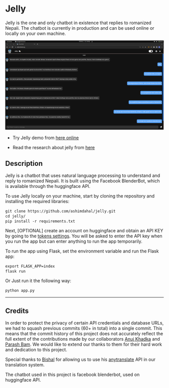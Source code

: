 # Jelly

Jelly is the one and only chatbot in existence that replies to romanized Nepali. The chatbot is currently in production and can be used online or locally on your own machine.

![Alt text](static/img/demo.png?raw=true "Jelly In action")

- Try Jelly demo from [here online](https://jelly.thetwl.org/)

- Read the research about jelly from [here](https://www.researchsquare.com/article/rs-2183870/v2)

## Description
Jelly is a chatbot that uses natural language processing to understand and reply to romanized Nepali. It is built using the Facebook BlenderBot, which is available through the huggingface API.

To use Jelly locally on your machine, start by cloning the repository and installing the required libraries:

```
git clone https://github.com/ashimdahal/jelly.git 
cd jelly/
pip install -r requirements.txt
```

Next, [OPTIONAL] create an account on huggingface and obtain an API KEY by going to the [tokens settings](https://huggingface.co/settings/tokens). You will be asked to enter the API key when you run the app but can enter anything to run the app temporarily.

To run the app using Flask, set the environment variable and run the Flask app:

```
export FLASK_APP=index
flask run
```

Or Just run it the following way:

```
python app.py
```

---

## Credits

In order to protect the privacy of certain API credentials and database URLs, we had to squash previous commits (60+ in total) into a single commit. This means that the commit history of this project does not accurately reflect the full extent of the contributions made by our collaborators [Anuj Khadka](https://github.com/Anuj-Khadka) and [Parash Bam](https://github.com/Parashbam69). We would like to extend our thanks to them for their hard work and dedication to this project.

Special thanks to [Bishal](https://github.com/kbshal) for allowing us to use his [anytranslate](https://github.com/kbshal/Anytranslate) API in our translation system.

The chatbot used in this project is facebook blenderbot, used on huggingface API.
